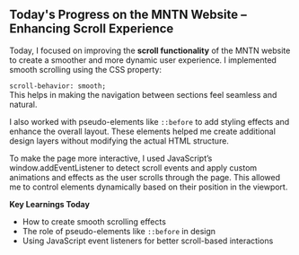 ## **Today's Progress on the MNTN Website – Enhancing Scroll Experience**

Today, I focused on improving the **scroll functionality** of the MNTN website to create a smoother and more dynamic user experience. I implemented smooth scrolling using the CSS property:

`scroll-behavior: smooth;`  
This helps in making the navigation between sections feel seamless and natural.

I also worked with pseudo-elements like `::before` to add styling effects and enhance the overall layout. These elements helped me create additional design layers without modifying the actual HTML structure.

To make the page more interactive, I used JavaScript’s window.addEventListener to detect scroll events and apply custom animations and effects as the user scrolls through the page. This allowed me to control elements dynamically based on their position in the viewport.

**Key Learnings Today**
* How to create smooth scrolling effects
* The role of pseudo-elements like `::before` in design
* Using JavaScript event listeners for better scroll-based interactions